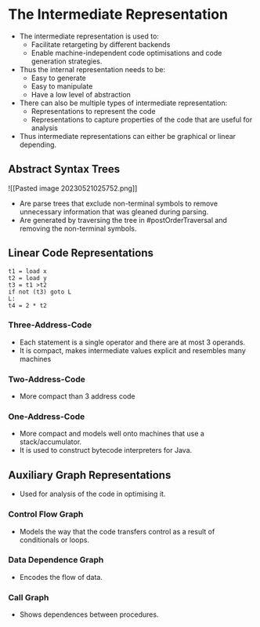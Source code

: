 # The Intermediate Representation 
* The intermediate representation is used to: 
	* Facilitate retargeting by different backends
	* Enable machine-independent code optimisations and code generation strategies.
* Thus the internal representation needs to be:
	* Easy to generate
	* Easy to manipulate
	* Have a low level of abstraction
* There can also be multiple types of intermediate representation:
	* Representations to represent the code
	* Representations to capture properties of the code that are useful for analysis
* Thus intermediate representations can either be graphical or linear depending.

## Abstract Syntax Trees 
![[Pasted image 20230521025752.png]]
* Are parse trees that exclude non-terminal symbols to remove unnecessary information that was gleaned during parsing.
* Are generated by traversing the tree in #postOrderTraversal and removing the non-terminal symbols.

## Linear Code Representations 
```
t1 = load x
t2 = load y
t3 = t1 >t2
if not (t3) goto L
L: 
t4 = 2 * t2
```
### Three-Address-Code
* Each statement is a single operator and there are at most 3 operands.
* It is compact, makes intermediate values explicit and resembles many machines
### Two-Address-Code
* More compact than 3 address code
### One-Address-Code
* More compact and models well onto machines that use a stack/accumulator.
* It is used to construct bytecode interpreters for Java.

## Auxiliary Graph Representations 
* Used for analysis of the code in optimising it.
### Control Flow Graph
* Models the way that the code transfers control as a result of conditionals or loops.
### Data Dependence Graph
* Encodes the flow of data.
### Call Graph
* Shows dependences between procedures.